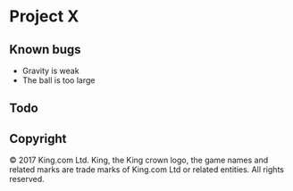 # Project X

## Known bugs
* Gravity is weak
* The ball is too large

## Todo


## Copyright
© 2017 King.com Ltd. King, the King crown logo, the game names and related marks are trade marks of King.com Ltd or related entities. All rights reserved.
